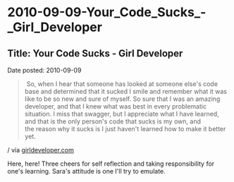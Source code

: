 # 2010-09-09-Your_Code_Sucks_-_Girl_Developer

## Title:  Your Code Sucks - Girl Developer
Date posted: 2010-09-09  

>  So, when I hear that someone has looked at someone else's code base
> and determined that it sucked I smile and remember what it was like to
> be so new and sure of myself. So sure that I was an amazing developer,
> and that I knew what was best in every problematic situation. I miss
> that swagger, but I appreciate what I have learned, and that is the
> only person's code that sucks is my own, and the reason why it sucks
> is I just haven't learned how to make it better yet.

/ via [girldeveloper.com](http://www.girldeveloper.com/2010/07/your-code-sucks.html)

Here, here! Three cheers for self reflection and taking responsibility for one's learning. Sara's attitude is one I'll try to emulate.

